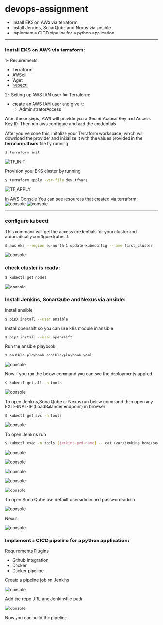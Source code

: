 # devops-assignment

- Install EKS on AWS via terraform
- Install Jenkins, SonarQube and Nexus via ansible
- Implement a CICD pipeline for a python application

---

###  Install EKS on AWS via terraform:

1- Requirements: 
* Terraform
* AWScli
* Wget
* [Kubectl](https://kubernetes.io/docs/tasks/tools/install-kubectl/)

2- Setting up AWS IAM user for Terraform: 
* create an AWS IAM user and give it:
  * AdministratorAccess

After these steps, AWS will provide you a Secret Access Key and Access Key ID. Then run aws configure and add the credentials

After you've done this, initalize your Terraform workspace, which will download the provider and initialize it with the values provided in the **terraform.tfvars** file by running 
```bash
$ terraform init
``` 

![TF_INIT](https://github.com/ahmedemad2051/devops-assignment/blob/main/readme_images/Screenshot%20from%202021-03-11%2012-59-27.png)



Provision your EKS cluster by running 
```bash
$ terraform apply -var-file dev.tfvars
```

![TF_APPLY](https://github.com/ahmedemad2051/devops-assignment/blob/main/readme_images/Screenshot%20from%202021-03-11%2018-48-11.png)


In AWS Console You can see resources that created via terraform: 
![console](https://github.com/ahmedemad2051/devops-assignment/blob/main/readme_images/Screenshot%20from%202021-03-11%2018-49-09.png)
![console](https://github.com/ahmedemad2051/devops-assignment/blob/main/readme_images/Screenshot%20from%202021-03-11%2018-49-41.png)

---

### configure kubectl:

This command will get the access credentials for your cluster and automatically configure kubectl.

```bash
$ aws eks --region eu-north-1 update-kubeconfig --name first_cluster
```

![console](https://github.com/ahmedemad2051/devops-assignment/blob/main/readme_images/Screenshot%20from%202021-03-11%2018-51-02.png)

### check cluster is ready:

```bash
$ kubectl get nodes
```

![console](https://github.com/ahmedemad2051/devops-assignment/blob/main/readme_images/Screenshot%20from%202021-03-11%2018-51-11.png)

###  Install Jenkins, SonarQube and Nexus via ansible:
 Install ansible
```bash
$ pip3 install --user ansible
```
 Install openshift so you can use k8s module in ansible
```bash
$ pip3 install --user openshift
```
 Run the ansible playbook
```bash
$ ansible-playbook ansible/playbook.yaml
```
![console](https://github.com/ahmedemad2051/devops-assignment/blob/main/readme_images/Screenshot%20from%202021-03-12%2011-09-43.png)

Now if you run the below command you can see the deployments applied
```bash
$ kubectl get all -n tools
```
![console](https://github.com/ahmedemad2051/devops-assignment/blob/main/readme_images/Screenshot%20from%202021-03-12%2011-12-37.png)

To open Jenkins,SonarQube or Nexus run below command then open any EXTERNAL-IP (LoadBalancer endpoint) in browser
```bash
$ kubectl get svc -n tools
```
![console](https://github.com/ahmedemad2051/devops-assignment/blob/main/readme_images/Screenshot%20from%202021-03-12%2013-41-18.png)

To open Jenkins run
```bash
$ kubectl exec -n tools [jenkins-pod-name] -- cat /var/jenkins_home/secrets/initialAdminPassword
```
![console](https://github.com/ahmedemad2051/devops-assignment/blob/main/readme_images/Screenshot%20from%202021-03-12%2013-42-44.png)

![console](https://github.com/ahmedemad2051/devops-assignment/blob/main/readme_images/Screenshot%20from%202021-03-12%2013-55-42.png)

![console](https://github.com/ahmedemad2051/devops-assignment/blob/main/readme_images/Screenshot%20from%202021-03-12%2013-55-57.png)

![console](https://github.com/ahmedemad2051/devops-assignment/blob/main/readme_images/Screenshot%20from%202021-03-12%2014-01-06.png)

![console](https://github.com/ahmedemad2051/devops-assignment/blob/main/readme_images/Screenshot%20from%202021-03-12%2014-01-45.png)

To open SonarQube use default user:admin and password:admin

![console](https://github.com/ahmedemad2051/devops-assignment/blob/main/readme_images/Screenshot%20from%202021-03-12%2014-08-58.png)

Nexus

![console](https://github.com/ahmedemad2051/devops-assignment/blob/main/readme_images/Screenshot%20from%202021-03-12%2013-49-15.png)

###  Implement a CICD pipeline for a python application:
Requirements Plugins
* Github Integration
* Docker
* Docker pipeline

Create a pipeline job on Jenkins

![console](https://github.com/ahmedemad2051/devops-assignment/blob/main/readme_images/Screenshot%20from%202021-03-12%2013-49-15.png)

Add the repo URL and Jenkinsfile path

![console](https://github.com/ahmedemad2051/devops-assignment/blob/main/readme_images/Screenshot%20from%202021-03-12%2013-49-15.png)

Now you can build the pipeline



